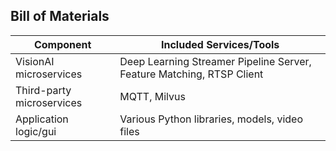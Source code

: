 ## Bill of Materials

| Component                | Included Services/Tools                          |
|--------------------------|--------------------------------------------------|
| VisionAI microservices   | Deep Learning Streamer Pipeline Server, Feature Matching, RTSP Client              |
| Third-party microservices| MQTT, Milvus                                     |
| Application logic/gui    | Various Python libraries, models, video files    |